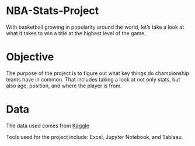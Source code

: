 # NBA-Stats-Project

With basketball growing in popularity around the world, let’s take a look at what it takes to win a title at the highest level of the game.


# Objective

The purpose of the project is to figure out what key things do championship teams have in common. That includes taking a look at not only stats, but also age, position, and where the player is from.

# Data
The data used comes from [Kaggle]([url](https://www.kaggle.com/datasets/justinas/nba-players-data))

Tools used for the project include: Excel, Jupyter Notebook, and Tableau.

